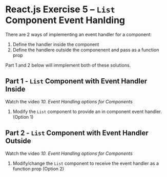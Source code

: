 # React.js Exercise 5 – ``List`` Component Event Hanlding

There are 2 ways of implementing an event handler for a component:

1.	Define the handler inside the component
2.	Define the handlere outside the componenent and pass as a function prop

Part 1 and 2 below will immplement both of these solutions.

## Part 1 - ``List`` Component with Event Handler Inside

Watch the video *10. Event Handling options for Components*

1.	Modify the ``List`` component to provide an in component event handler.  (Option 1)


## Part 2 - ``List`` Component with Event Handler Outside 

Watch the video *10. Event Handling options for Components*

1.	Modify/change the ``List`` component to receive the event handler as a function prop (Option 2)

